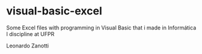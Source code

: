 # visual-basic-excel
Some Excel files with programming in Visual Basic that i made in Informática I discipline at UFPR

Leonardo Zanotti